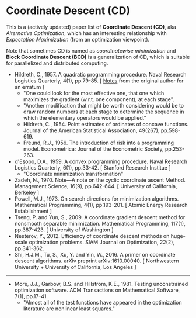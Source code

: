# Coordinate Descent (CD)

This is a (actively updated) paper list of **Coordinate Descent (CD)**, aka *Alternative Optimization*, which has an interesting relationship with *Expectation Maximization* (from an optimization viewpoint).

Note that sometimes CD is named as *coordinatewise minimization* and **Block Coordinate Descent (BCD)** is a generalization of CD, which is suitable for parallelized and distributed computing.

* Hildreth, C., 1957. A quadratic programming procedure. Naval Research Logistics Quarterly, 4(1), pp.79-85. [ [Notes](https://onlinelibrary.wiley.com/doi/10.1002/nav.3800040410) from the original author for an erratum ]
  * "One could look for the most effective one, that one which maximizes the gradient (w.r.t. one component), at each stage".
  * "Another modification that might be worth considering would be to draw random numbers at each stage to determine the sequence in which the elementary operators would be applied."
  * Hildreth, C., 1954. Point estimates of ordinates of concave functions. Journal of the American Statistical Association, 49(267), pp.598-619.
  * Freund, R.J., 1956. The introduction of risk into a programming model. Econometrica: Journal of the Econometric Society, pp.253-263.
* d'Esopo, D.A., 1959. A convex programming procedure. Naval Research Logistics Quarterly, 6(1), pp.33-42. [ Stanford Research Institue ]
  * "Coordinate minimization transformation"
* Zadeh, N., 1970. Note—A note on the cyclic coordinate ascent Method. Management Science, 16(9), pp.642-644. [ University of California, Berkeley ]
* Powell, M.J., 1973. On search directions for minimization algorithms. Mathematical Programming, 4(1), pp.193-201. [ Atomic Energy Research Establishment ]
* Tseng, P. and Yun, S., 2009. A coordinate gradient descent method for nonsmooth separable minimization. Mathematical Programming, 117(1), pp.387-423. [ University of Washington ]
* Nesterov, Y., 2012. Efficiency of coordinate descent methods on huge-scale optimization problems. SIAM Journal on Optimization, 22(2), pp.341-362.
* Shi, H.J.M., Tu, S., Xu, Y. and Yin, W., 2016. A primer on coordinate descent algorithms. arXiv preprint arXiv:1610.00040. [ Northwestern University + University of California, Los Angeles ]

******* *** *******

* Moré, J.J., Garbow, B.S. and Hillstrom, K.E., 1981. Testing unconstrained optimization software. ACM Transactions on Mathematical Software, 7(1), pp.17-41.
  * "Almost all of the test functions have appeared in the optimization literature are nonlinear least squares."
